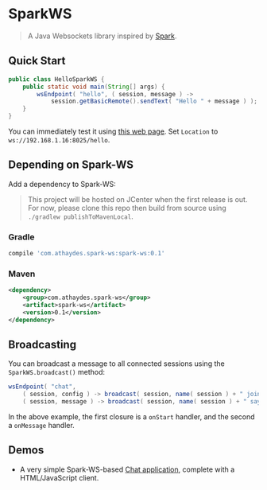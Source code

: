 # SparkWS

> A Java Websockets library inspired by [Spark](sparkjava.com).

## Quick Start

```java
public class HelloSparkWS {
    public static void main(String[] args) {
        wsEndpoint( "hello", ( session, message ) ->
            session.getBasicRemote().sendText( "Hello " + message ) );
    }
}
```

You can immediately test it using [this web page](http://www.websocket.org/echo.html).
Set `Location` to `ws://192.168.1.16:8025/hello`.

## Depending on Spark-WS

Add a dependency to Spark-WS:

> This project will be hosted on JCenter when the first release is out.
  For now, please clone this repo then build from source using `./gradlew publishToMavenLocal`.

### Gradle

```groovy
compile 'com.athaydes.spark-ws:spark-ws:0.1'
```

### Maven

```xml
<dependency>
    <group>com.athaydes.spark-ws</group>
    <artifact>spark-ws</artifact>
    <version>0.1</version>
</dependency>
```

## Broadcasting

You can broadcast a message to all connected sessions using the `SparkWS.broadcast()` method:

```java
wsEndpoint( "chat",
    ( session, config ) -> broadcast( session, name( session ) + " joined this conversation" ),
    ( session, message ) -> broadcast( session, name( session ) + " says: " + message ) );
```

In the above example, the first closure is a `onStart` handler, and the second a `onMessage` handler.

## Demos

* A very simple Spark-WS-based [Chat application](src/demo/com/athaydes/sparkws/demo), complete with
  a HTML/JavaScript client.